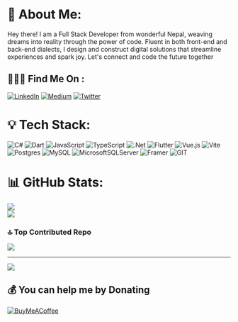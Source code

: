 # 💫 About Me:
Hey there! I am a Full Stack Developer from wonderful Nepal, weaving dreams into reality through the power of code. Fluent in both front-end and back-end dialects, I design and construct digital solutions that streamline experiences and spark joy. Let's connect and code the future together


## 🏃🏻‍♀️ Find Me On :
[![LinkedIn](https://img.shields.io/badge/LinkedIn-%230077B5.svg?logo=linkedin&logoColor=white)](https://linkedin.com/in/birajmainali) [![Medium](https://img.shields.io/badge/Medium-12100E?logo=medium&logoColor=white)](https://medium.com/@birajmainali) [![Twitter](https://img.shields.io/badge/Twitter-%231DA1F2.svg?logo=Twitter&logoColor=white)](https://twitter.com/TheCruderkat) 

# 💡 Tech Stack:
![C#](https://img.shields.io/badge/c%23-%23239120.svg?style=for-the-badge&logo=c-sharp&logoColor=white) ![Dart](https://img.shields.io/badge/dart-%230175C2.svg?style=for-the-badge&logo=dart&logoColor=white) ![JavaScript](https://img.shields.io/badge/javascript-%23323330.svg?style=for-the-badge&logo=javascript&logoColor=%23F7DF1E) ![TypeScript](https://img.shields.io/badge/typescript-%23007ACC.svg?style=for-the-badge&logo=typescript&logoColor=white) ![.Net](https://img.shields.io/badge/.NET-5C2D91?style=for-the-badge&logo=.net&logoColor=white) ![Flutter](https://img.shields.io/badge/Flutter-%2302569B.svg?style=for-the-badge&logo=Flutter&logoColor=white) ![Vue.js](https://img.shields.io/badge/vue.js-%2335495e.svg?style=for-the-badge&logo=vuedotjs&logoColor=%234FC08D) ![Vite](https://img.shields.io/badge/vite-%23646CFF.svg?style=for-the-badge&logo=vite&logoColor=white) ![Postgres](https://img.shields.io/badge/postgres-%23316192.svg?style=for-the-badge&logo=postgresql&logoColor=white) ![MySQL](https://img.shields.io/badge/mysql-%2300000f.svg?style=for-the-badge&logo=mysql&logoColor=white) ![MicrosoftSQLServer](https://img.shields.io/badge/Microsoft%20SQL%20Server-CC2927?style=for-the-badge&logo=microsoft%20sql%20server&logoColor=white) ![Framer](https://img.shields.io/badge/Framer-black?style=for-the-badge&logo=framer&logoColor=blue) ![GIT](https://img.shields.io/badge/Git-fc6d26?style=for-the-badge&logo=git&logoColor=white)
# 📊 GitHub Stats:
![](https://github-readme-streak-stats.herokuapp.com/?user=BirajMainali&theme=dark&hide_border=false)<br/>
![](https://github-readme-stats.vercel.app/api/top-langs/?username=BirajMainali&theme=dark&hide_border=false&include_all_commits=true&count_private=true&layout=compact)

### 🔝 Top Contributed Repo
![](https://github-contributor-stats.vercel.app/api?username=BirajMainali&limit=5&theme=dark&combine_all_yearly_contributions=true)

---
[![](https://visitcount.itsvg.in/api?id=BirajMainali&icon=0&color=0)](https://visitcount.itsvg.in)

  ## 💰 You can help me by Donating
  [![BuyMeACoffee](https://img.shields.io/badge/Buy%20Me%20a%20Coffee-ffdd00?style=for-the-badge&logo=buy-me-a-coffee&logoColor=black)](https://buymeacoffee.com/https://www.buymeacoffee.com/birajmainali) 

  
<!-- Proudly created with GPRM ( https://gprm.itsvg.in ) -->
